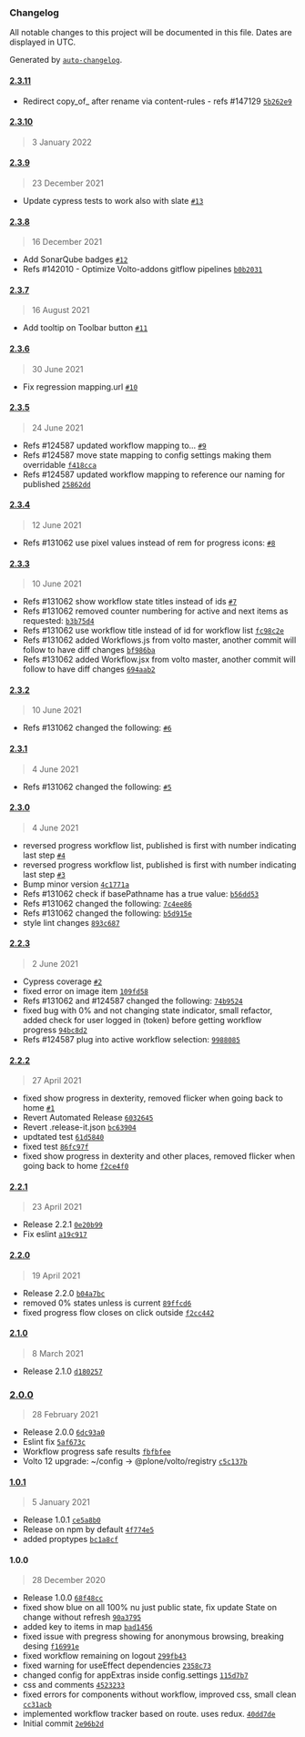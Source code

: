 ### Changelog

All notable changes to this project will be documented in this file. Dates are displayed in UTC.

Generated by [`auto-changelog`](https://github.com/CookPete/auto-changelog).

#### [2.3.11](https://github.com/eea/volto-workflow-progress/compare/2.3.10...2.3.11)

- Redirect copy_of_ after rename via content-rules - refs #147129 [`5b262e9`](https://github.com/eea/volto-workflow-progress/commit/5b262e91d897aa3b37d941108e3fdd35471b4434)

#### [2.3.10](https://github.com/eea/volto-workflow-progress/compare/2.3.9...2.3.10)

> 3 January 2022


#### [2.3.9](https://github.com/eea/volto-workflow-progress/compare/2.3.8...2.3.9)

> 23 December 2021

- Update cypress tests to work also with slate [`#13`](https://github.com/eea/volto-workflow-progress/pull/13)

#### [2.3.8](https://github.com/eea/volto-workflow-progress/compare/2.3.7...2.3.8)

> 16 December 2021

- Add SonarQube badges [`#12`](https://github.com/eea/volto-workflow-progress/pull/12)
- Refs #142010 - Optimize Volto-addons gitflow pipelines [`b0b2031`](https://github.com/eea/volto-workflow-progress/commit/b0b203187598ae8a35108576f8f876e6502d93aa)

#### [2.3.7](https://github.com/eea/volto-workflow-progress/compare/2.3.6...2.3.7)

> 16 August 2021

- Add tooltip on Toolbar button [`#11`](https://github.com/eea/volto-workflow-progress/pull/11)

#### [2.3.6](https://github.com/eea/volto-workflow-progress/compare/2.3.5...2.3.6)

> 30 June 2021

- Fix regression mapping.url [`#10`](https://github.com/eea/volto-workflow-progress/pull/10)

#### [2.3.5](https://github.com/eea/volto-workflow-progress/compare/2.3.4...2.3.5)

> 24 June 2021

- Refs #124587 updated workflow mapping to... [`#9`](https://github.com/eea/volto-workflow-progress/pull/9)
- Refs #124587 move state mapping to config settings making them overridable [`f418cca`](https://github.com/eea/volto-workflow-progress/commit/f418ccafb0f2579dab2e9c9434385ac935fa4ac6)
- Refs #124587 updated workflow mapping to reference our naming for published [`25862dd`](https://github.com/eea/volto-workflow-progress/commit/25862ddf445562a07cb882e3c8e059996178df62)

#### [2.3.4](https://github.com/eea/volto-workflow-progress/compare/2.3.3...2.3.4)

> 12 June 2021

- Refs #131062 use pixel values instead of rem for progress icons: [`#8`](https://github.com/eea/volto-workflow-progress/pull/8)

#### [2.3.3](https://github.com/eea/volto-workflow-progress/compare/2.3.2...2.3.3)

> 10 June 2021

- Refs #131062 show workflow state titles instead of ids [`#7`](https://github.com/eea/volto-workflow-progress/pull/7)
- Refs #131062 removed counter numbering for active and next items as requested: [`b3b75d4`](https://github.com/eea/volto-workflow-progress/commit/b3b75d46b8771da8dab210de823207d0df23ede8)
- Refs #131062 use workflow title instead of id for workflow list [`fc98c2e`](https://github.com/eea/volto-workflow-progress/commit/fc98c2ee2c5249654427f8797cc527ea46680785)
- Refs #131062 added Workflows.js from volto master, another commit will follow to have diff changes [`bf986ba`](https://github.com/eea/volto-workflow-progress/commit/bf986ba442d7253fb4a505ed309881e5ea5e23be)
- Refs #131062 added Workflow.jsx from volto master, another commit will follow to have diff changes [`694aab2`](https://github.com/eea/volto-workflow-progress/commit/694aab28d2db05c25eec32bb303ae7b3f3bc06fa)

#### [2.3.2](https://github.com/eea/volto-workflow-progress/compare/2.3.1...2.3.2)

> 10 June 2021

- Refs #131062 changed the following: [`#6`](https://github.com/eea/volto-workflow-progress/pull/6)

#### [2.3.1](https://github.com/eea/volto-workflow-progress/compare/2.3.0...2.3.1)

> 4 June 2021

- Refs #131062 changed the following: [`#5`](https://github.com/eea/volto-workflow-progress/pull/5)

#### [2.3.0](https://github.com/eea/volto-workflow-progress/compare/2.2.3...2.3.0)

> 4 June 2021

- reversed progress workflow list, published is first with number indicating last step [`#4`](https://github.com/eea/volto-workflow-progress/pull/4)
- reversed progress workflow list, published is first with number indicating last step [`#3`](https://github.com/eea/volto-workflow-progress/pull/3)
- Bump minor version [`4c1771a`](https://github.com/eea/volto-workflow-progress/commit/4c1771ae67b8ad2e6bcc8c30872e4f96d75e1133)
- Refs #131062 check if basePathname has a true value: [`b56dd53`](https://github.com/eea/volto-workflow-progress/commit/b56dd53be2e14c4d542356e89f3ac307a26b0afe)
- Refs #131062 changed the following: [`7c4ee86`](https://github.com/eea/volto-workflow-progress/commit/7c4ee86aa01a58765e53bc87ad1200a52b582790)
- Refs #131062 changed the following: [`b5d915e`](https://github.com/eea/volto-workflow-progress/commit/b5d915ebe0e18ef3adf802413c9d04581b03b06c)
- style lint changes [`893c687`](https://github.com/eea/volto-workflow-progress/commit/893c68724f1abd4edf6c6f9b8ff164d50f5cdc7b)

#### [2.2.3](https://github.com/eea/volto-workflow-progress/compare/2.2.2...2.2.3)

> 2 June 2021

- Cypress coverage [`#2`](https://github.com/eea/volto-workflow-progress/pull/2)
- fixed error on image item [`109fd58`](https://github.com/eea/volto-workflow-progress/commit/109fd58e379538498b15769fdce19de8cb75370a)
- Refs #131062 and #124587 changed the following: [`74b9524`](https://github.com/eea/volto-workflow-progress/commit/74b95249e2316b25547d2a95e7719d88cb87635d)
- fixed bug with 0% and not changing state indicator, small refactor, added check for user logged in (token) before getting workflow progress [`94bc8d2`](https://github.com/eea/volto-workflow-progress/commit/94bc8d2274ace4707fb86ab46d0297a19dd147a5)
- Refs #124587 plug into active workflow selection: [`9988085`](https://github.com/eea/volto-workflow-progress/commit/998808573c6d10c7e29c924c18d99f687a29e5cf)

#### [2.2.2](https://github.com/eea/volto-workflow-progress/compare/2.2.1...2.2.2)

> 27 April 2021

- fixed show progress in dexterity, removed flicker when going back to home [`#1`](https://github.com/eea/volto-workflow-progress/pull/1)
- Revert Automated Release [`6032645`](https://github.com/eea/volto-workflow-progress/commit/6032645a385e6a98e84990cc72583cc30ae05eeb)
- Revert .release-it.json [`bc63904`](https://github.com/eea/volto-workflow-progress/commit/bc63904d6b8b1293a5e6e8fa30fef57084b08670)
- updtated test [`61d5840`](https://github.com/eea/volto-workflow-progress/commit/61d58407009c0b926e0ded3b5d7bec27d1f5cd62)
- fixed test [`86fc97f`](https://github.com/eea/volto-workflow-progress/commit/86fc97fd2bc88e1d202cebd7170b4bc6af33e3b1)
- fixed show progress in dexterity and other places, removed flicker when going back to home [`f2ce4f0`](https://github.com/eea/volto-workflow-progress/commit/f2ce4f047fb0f4733331a049cb9bac918b9850ce)

#### [2.2.1](https://github.com/eea/volto-workflow-progress/compare/2.2.0...2.2.1)

> 23 April 2021

- Release 2.2.1 [`0e20b99`](https://github.com/eea/volto-workflow-progress/commit/0e20b9936df7448c177b966c2dc170c77b63fc0f)
- Fix eslint [`a19c917`](https://github.com/eea/volto-workflow-progress/commit/a19c917778f6e3d5a6c25e6a6316ba0f7b5652e0)

#### [2.2.0](https://github.com/eea/volto-workflow-progress/compare/2.1.0...2.2.0)

> 19 April 2021

- Release 2.2.0 [`b04a7bc`](https://github.com/eea/volto-workflow-progress/commit/b04a7bc717ef48314ca43353c7b10e4023aa28df)
- removed 0% states unless is current [`89ffcd6`](https://github.com/eea/volto-workflow-progress/commit/89ffcd6d50b5c75068590692e267ac71064a76b3)
- fixed progress flow closes on click outside [`f2cc442`](https://github.com/eea/volto-workflow-progress/commit/f2cc442b3c29a145f382d99e19a43a883a39b346)

#### [2.1.0](https://github.com/eea/volto-workflow-progress/compare/2.0.0...2.1.0)

> 8 March 2021

- Release 2.1.0 [`d180257`](https://github.com/eea/volto-workflow-progress/commit/d180257e068fc928f3b88999fa0cd3a9b775fa13)

### [2.0.0](https://github.com/eea/volto-workflow-progress/compare/1.0.1...2.0.0)

> 28 February 2021

- Release 2.0.0 [`6dc93a0`](https://github.com/eea/volto-workflow-progress/commit/6dc93a0e25e40b8fd92439bcf7296a8dedfec9f1)
- Eslint fix [`5af673c`](https://github.com/eea/volto-workflow-progress/commit/5af673c1d46647102f4e0d03c02ceb46291bf78d)
- Workflow progress safe results [`fbfbfee`](https://github.com/eea/volto-workflow-progress/commit/fbfbfee3b5edde55c831c89380c7b2526e8d37fb)
- Volto 12 upgrade: ~/config -&gt; @plone/volto/registry [`c5c137b`](https://github.com/eea/volto-workflow-progress/commit/c5c137b778f9625338273b10cb4f74d47c41d626)

#### [1.0.1](https://github.com/eea/volto-workflow-progress/compare/1.0.0...1.0.1)

> 5 January 2021

- Release 1.0.1 [`ce5a8b0`](https://github.com/eea/volto-workflow-progress/commit/ce5a8b0494159659aed1e72353d67e1561f7492c)
- Release on npm by default [`4f774e5`](https://github.com/eea/volto-workflow-progress/commit/4f774e56de395557d00e7ae642b35ed417b45840)
- added proptypes [`bc1a8cf`](https://github.com/eea/volto-workflow-progress/commit/bc1a8cf2692f08cebe4fc3e5503cce54c8914b7d)

#### 1.0.0

> 28 December 2020

- Release 1.0.0 [`68f48cc`](https://github.com/eea/volto-workflow-progress/commit/68f48cc50a1bb426ed6d101d8fb15326d5025488)
- fixed show blue on all 100% nu just public state, fix update State on change without refresh [`90a3795`](https://github.com/eea/volto-workflow-progress/commit/90a379532d4ce4ac5e91120fae10abfd389f1dd3)
- added key to items in map [`bad1456`](https://github.com/eea/volto-workflow-progress/commit/bad14568d09954bace9dce68bbf7a4fa6202c34d)
- fixed issue with pregress showing for anonymous browsing, breaking desing [`f16991e`](https://github.com/eea/volto-workflow-progress/commit/f16991e0723a10a7ab3641a6c9f08c639c283bdb)
- fixed workflow remaining on logout [`299fb43`](https://github.com/eea/volto-workflow-progress/commit/299fb43bfb34455fdfd29cd1664a5b9dd9a78972)
- fixed warning for useEffect dependencies [`2358c73`](https://github.com/eea/volto-workflow-progress/commit/2358c73d03db014c059c8d0edbaf4182207fec02)
- changed config for appExtras inside config.settings [`115d7b7`](https://github.com/eea/volto-workflow-progress/commit/115d7b77f7445537ad2d0421139010c1b3be9d7b)
- css and comments [`4523233`](https://github.com/eea/volto-workflow-progress/commit/45232334876e86b6a6af9e9bd8ae5b38bca4dc01)
- fixed errors for components without workflow, improved css, small clean [`cc31acb`](https://github.com/eea/volto-workflow-progress/commit/cc31acbb46bcbba615e659dd69fc3a5084382838)
- implemented workflow tracker based on route. uses redux. [`40dd7de`](https://github.com/eea/volto-workflow-progress/commit/40dd7de5cca6a73b34f03e95ece19ff8fae25001)
- Initial commit [`2e96b2d`](https://github.com/eea/volto-workflow-progress/commit/2e96b2d72d77f1ec2ca1ef00b260b7fe7cca07c9)
